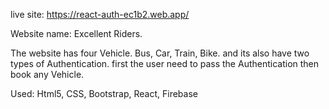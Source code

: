 live site: https://react-auth-ec1b2.web.app/

Website name: Excellent Riders.

The website has four Vehicle. Bus, Car, Train, Bike. and its also have two types of Authentication. first the user need to pass the Authentication then book any Vehicle.

Used: Html5, CSS, Bootstrap, React,  Firebase
